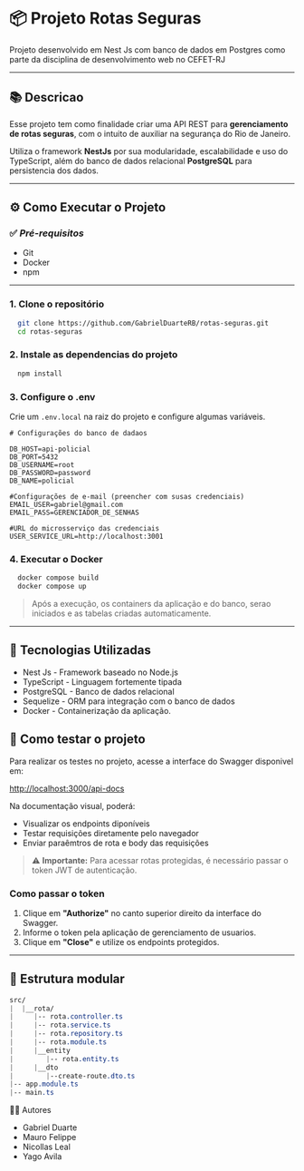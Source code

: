 # 📦 Projeto Rotas Seguras

Projeto desenvolvido em Nest Js com banco de dados em Postgres como parte da disciplina de desenvolvimento web no CEFET-RJ 

---

## 📚 Descricao

Esse projeto tem como finalidade criar uma API REST para **gerenciamento de rotas seguras**, com o intuito de auxiliar na segurança do Rio de Janeiro.

Utiliza o framework **NestJs** por sua modularidade, escalabilidade e uso do TypeScript, além do banco de dados relacional **PostgreSQL** para persistencia dos dados.

---

## ⚙️ Como Executar o Projeto

### ✅ *Pré-requisitos*
- Git
- Docker
- npm

---

### 1. Clone o repositório

```bash
  git clone https://github.com/GabrielDuarteRB/rotas-seguras.git
  cd rotas-seguras
```

### 2. Instale as dependencias do projeto

```bash
  npm install
```

### 3. Configure o .env

Crie um `.env.local` na raiz do projeto e configure algumas variáveis.

```env
# Configurações do banco de dadaos

DB_HOST=api-policial
DB_PORT=5432
DB_USERNAME=root
DB_PASSWORD=password
DB_NAME=policial

#Configurações de e-mail (preencher com susas credenciais)
EMAIL_USER=gabriel@gmail.com
EMAIL_PASS=GERENCIADOR_DE_SENHAS

#URL do microsserviço das credenciais
USER_SERVICE_URL=http://localhost:3001
```

### 4. Executar o Docker

```bash
  docker compose build
  docker compose up
```

> Após a execução, os containers da aplicação e do banco, serao iniciados e as tabelas criadas automaticamente.

---

## 🚀 Tecnologias Utilizadas
- Nest Js - Framework baseado no Node.js
- TypeScript - Linguagem fortemente tipada
- PostgreSQL - Banco de dados relacional
- Sequelize - ORM para integração com o banco de dados
- Docker - Containerização da aplicação.

## 🧪 Como testar o projeto

Para realizar os testes no projeto, acesse a interface do Swagger disponivel em:

[http://localhost:3000/api-docs](http://localhost:3000/api-docs)

Na documentação visual, poderá:

- Visualizar os endpoints diponíveis
- Testar requisições diretamente pelo navegador
- Enviar paraêmtros de rota e body das requisições

> ⚠️ **Importante:** Para acessar rotas protegidas, é necessário passar o token JWT de autenticação.

### Como passar o token

1. Clique em **"Authorize"** no canto superior direito da interface do Swagger.
2. Informe o token pela aplicação de gerenciamento de usuarios.
3. Clique em **"Close"** e utilize os endpoints protegidos.

---

## 📁 Estrutura modular

``` css
src/
|  |__rota/
|     |-- rota.controller.ts
|     |-- rota.service.ts
|     |-- rota.repository.ts
|     |-- rota.module.ts
|     |__entity
|        |-- rota.entity.ts
|     |__dto
|        |--create-route.dto.ts
|-- app.module.ts
|-- main.ts
```

👨‍💻 Autores

- Gabriel Duarte
- Mauro Felippe
- Nicollas Leal
- Yago Avila
